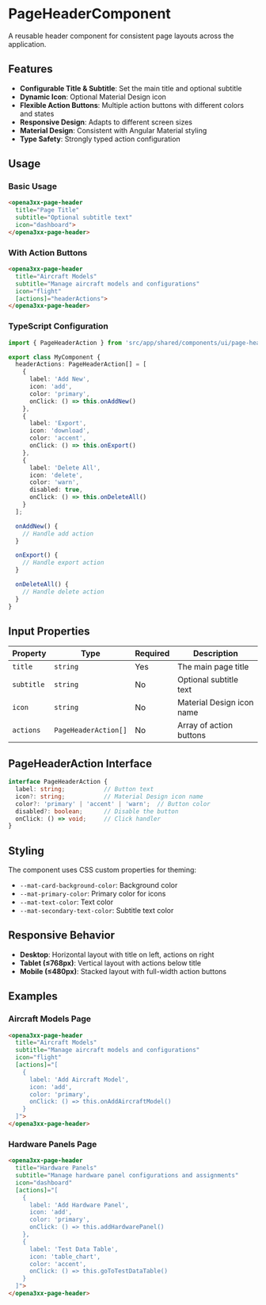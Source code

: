 # PageHeaderComponent

A reusable header component for consistent page layouts across the application.

## Features

- **Configurable Title & Subtitle**: Set the main title and optional subtitle
- **Dynamic Icon**: Optional Material Design icon
- **Flexible Action Buttons**: Multiple action buttons with different colors and states
- **Responsive Design**: Adapts to different screen sizes
- **Material Design**: Consistent with Angular Material styling
- **Type Safety**: Strongly typed action configuration

## Usage

### Basic Usage

```html
<opena3xx-page-header
  title="Page Title"
  subtitle="Optional subtitle text"
  icon="dashboard">
</opena3xx-page-header>
```

### With Action Buttons

```html
<opena3xx-page-header
  title="Aircraft Models"
  subtitle="Manage aircraft models and configurations"
  icon="flight"
  [actions]="headerActions">
</opena3xx-page-header>
```

### TypeScript Configuration

```typescript
import { PageHeaderAction } from 'src/app/shared/components/ui/page-header/page-header.component';

export class MyComponent {
  headerActions: PageHeaderAction[] = [
    {
      label: 'Add New',
      icon: 'add',
      color: 'primary',
      onClick: () => this.onAddNew()
    },
    {
      label: 'Export',
      icon: 'download',
      color: 'accent',
      onClick: () => this.onExport()
    },
    {
      label: 'Delete All',
      icon: 'delete',
      color: 'warn',
      disabled: true,
      onClick: () => this.onDeleteAll()
    }
  ];

  onAddNew() {
    // Handle add action
  }

  onExport() {
    // Handle export action
  }

  onDeleteAll() {
    // Handle delete action
  }
}
```

## Input Properties

| Property | Type | Required | Description |
|----------|------|----------|-------------|
| `title` | `string` | Yes | The main page title |
| `subtitle` | `string` | No | Optional subtitle text |
| `icon` | `string` | No | Material Design icon name |
| `actions` | `PageHeaderAction[]` | No | Array of action buttons |

## PageHeaderAction Interface

```typescript
interface PageHeaderAction {
  label: string;           // Button text
  icon?: string;           // Material Design icon name
  color?: 'primary' | 'accent' | 'warn';  // Button color
  disabled?: boolean;      // Disable the button
  onClick: () => void;     // Click handler
}
```

## Styling

The component uses CSS custom properties for theming:

- `--mat-card-background-color`: Background color
- `--mat-primary-color`: Primary color for icons
- `--mat-text-color`: Text color
- `--mat-secondary-text-color`: Subtitle text color

## Responsive Behavior

- **Desktop**: Horizontal layout with title on left, actions on right
- **Tablet (≤768px)**: Vertical layout with actions below title
- **Mobile (≤480px)**: Stacked layout with full-width action buttons

## Examples

### Aircraft Models Page
```html
<opena3xx-page-header
  title="Aircraft Models"
  subtitle="Manage aircraft models and configurations"
  icon="flight"
  [actions]="[
    {
      label: 'Add Aircraft Model',
      icon: 'add',
      color: 'primary',
      onClick: () => this.onAddAircraftModel()
    }
  ]">
</opena3xx-page-header>
```

### Hardware Panels Page
```html
<opena3xx-page-header
  title="Hardware Panels"
  subtitle="Manage hardware panel configurations and assignments"
  icon="dashboard"
  [actions]="[
    {
      label: 'Add Hardware Panel',
      icon: 'add',
      color: 'primary',
      onClick: () => this.addHardwarePanel()
    },
    {
      label: 'Test Data Table',
      icon: 'table_chart',
      color: 'accent',
      onClick: () => this.goToTestDataTable()
    }
  ]">
</opena3xx-page-header>
``` 
